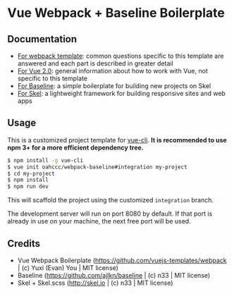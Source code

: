 # Vue Webpack + Baseline Boilerplate

## Documentation

- [For webpack template](http://vuejs-templates.github.io/webpack): common questions specific to this template are answered and each part is described in greater detail
- [For Vue 2.0](http://vuejs.org/guide/): general information about how to work with Vue, not specific to this template
- [For Baseline](https://github.com/ajlkn/baseline): a simple boilerplate for building new projects on Skel
- [For Skel](https://github.com/ajlkn/skel): a lightweight framework for building responsive sites and web apps

## Usage

This is a customized project template for [vue-cli](https://github.com/vuejs/vue-cli). **It is recommended to use npm 3+ for a more efficient dependency tree.**

``` bash
$ npm install -g vue-cli
$ vue init oahccc/webpack-baseline#integration my-project
$ cd my-project
$ npm install
$ npm run dev
```

This will scaffold the project using the customized `integration` branch.

The development server will run on port 8080 by default. If that port is already in use on your machine, the next free port will be used.

## Credits
- Vue Webpack Boilerplate (https://github.com/vuejs-templates/webpack | (c) Yuxi (Evan) You | MIT license)
- Baseline (https://github.com/ajlkn/baseline | (c) n33 | MIT license)
- Skel + Skel.scss (http://skel.io | (c) n33 | MIT license)